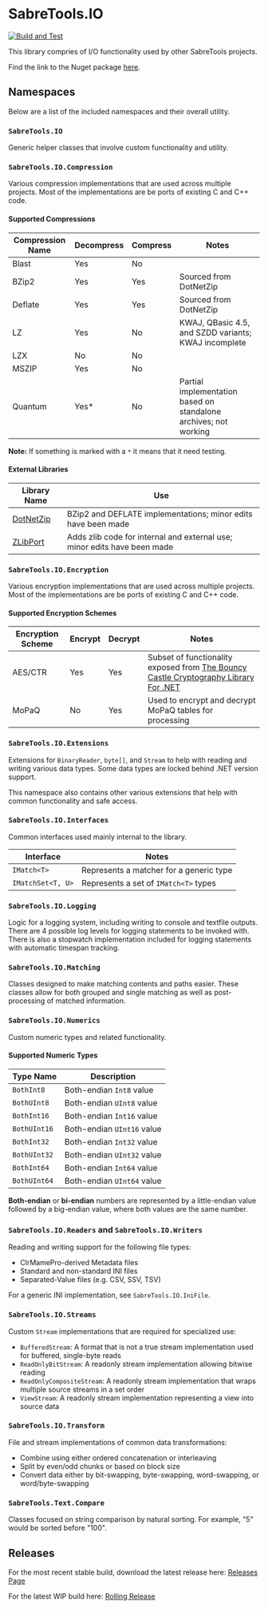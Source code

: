 # SabreTools.IO

[![Build and Test](https://github.com/SabreTools/SabreTools.IO/actions/workflows/build_and_test.yml/badge.svg)](https://github.com/SabreTools/SabreTools.IO/actions/workflows/build_and_test.yml)

This library compries of I/O functionality used by other SabreTools projects.

Find the link to the Nuget package [here](https://www.nuget.org/packages/SabreTools.IO).

## Namespaces

Below are a list of the included namespaces and their overall utility.

### `SabreTools.IO`

Generic helper classes that involve custom functionality and utility.

### `SabreTools.IO.Compression`

Various compression implementations that are used across multiple projects. Most of the implementations are be ports of existing C and C++ code.

#### Supported Compressions

| Compression Name | Decompress | Compress | Notes |
| --- | --- | --- | --- |
| Blast | Yes | No | |
| BZip2 | Yes | Yes | Sourced from DotNetZip |
| Deflate | Yes | Yes | Sourced from DotNetZip |
| LZ | Yes | No | KWAJ, QBasic 4.5, and SZDD variants; KWAJ incomplete |
| LZX | No | No | |
| MSZIP | Yes | No | |
| Quantum | Yes* | No | Partial implementation based on standalone archives; not working |

**Note:** If something is marked with a `*` it means that it need testing.

#### External Libraries

| Library Name | Use |
| --- | ---|
| [DotNetZip](https://github.com/DinoChiesa/DotNetZip) | BZip2 and DEFLATE implementations; minor edits have been made |
| [ZLibPort](https://github.com/Nanook/zlib-C-To-CSharp-Port) | Adds zlib code for internal and external use; minor edits have been made |

### `SabreTools.IO.Encryption`

Various encryption implementations that are used across multiple projects. Most of the implementations are be ports of existing C and C++ code.

#### Supported Encryption Schemes

| Encryption Scheme | Encrypt | Decrypt | Notes |
| --- | --- | --- | --- |
| AES/CTR | Yes | Yes | Subset of functionality exposed from [The Bouncy Castle Cryptography Library For .NET](https://github.com/bcgit/bc-csharp) |
| MoPaQ | No | Yes | Used to encrypt and decrypt MoPaQ tables for processing |

### `SabreTools.IO.Extensions`

Extensions for `BinaryReader`, `byte[]`, and `Stream` to help with reading and writing various data types. Some data types are locked behind .NET version support.

This namespace also contains other various extensions that help with common functionality and safe access.

### `SabreTools.IO.Interfaces`

Common interfaces used mainly internal to the library.

| Interface | Notes |
| --- | --- |
| `IMatch<T>` | Represents a matcher for a generic type |
| `IMatchSet<T, U>` | Represents a set of `IMatch<T>` types |

### `SabreTools.IO.Logging`

Logic for a logging system, including writing to console and textfile outputs. There are 4 possible log levels for logging statements to be invoked with. There is also a stopwatch implementation included for logging statements with automatic timespan tracking.

### `SabreTools.IO.Matching`

Classes designed to make matching contents and paths easier. These classes allow for both grouped and single matching as well as post-processing of matched information.

### `SabreTools.IO.Numerics`

Custom numeric types and related functionality.

#### Supported Numeric Types

| Type Name | Description |
| --- | --- |
| `BothInt8` | Both-endian `Int8` value |
| `BothUInt8` | Both-endian `UInt8` value |
| `BothInt16` | Both-endian `Int16` value |
| `BothUInt16` | Both-endian `UInt16` value |
| `BothInt32` | Both-endian `Int32` value |
| `BothUInt32` | Both-endian `UInt32` value |
| `BothInt64` | Both-endian `Int64` value |
| `BothUInt64` | Both-endian `UInt64` value |

**Both-endian** or **bi-endian** numbers are represented by a little-endian value followed by a big-endian value, where both values are the same number.

### `SabreTools.IO.Readers` and `SabreTools.IO.Writers`

Reading and writing support for the following file types:

- ClrMamePro-derived Metadata files
- Standard and non-standard INI files
- Separated-Value files (e.g. CSV, SSV, TSV)

For a generic INI implementation, see `SabreTools.IO.IniFile`.

### `SabreTools.IO.Streams`

Custom `Stream` implementations that are required for specialized use:

- `BufferedStream`: A format that is not a true stream implementation used for buffered, single-byte reads
- `ReadOnlyBitStream`: A readonly stream implementation allowing bitwise reading
- `ReadOnlyCompositeStream`: A readonly stream implementation that wraps multiple source streams in a set order
- `ViewStream`: A readonly stream implementation representing a view into source data

### `SabreTools.IO.Transform`

File and stream implementations of common data transformations:

- Combine using either ordered concatenation or interleaving
- Split by even/odd chunks or based on block size
- Convert data either by bit-swapping, byte-swapping, word-swapping, or word/byte-swapping

### `SabreTools.Text.Compare`

Classes focused on string comparison by natural sorting. For example, "5" would be sorted before "100".

## Releases

For the most recent stable build, download the latest release here: [Releases Page](https://github.com/SabreTools/SabreTools.IO/releases)

For the latest WIP build here: [Rolling Release](https://github.com/SabreTools/SabreTools.IO/releases/rolling)
